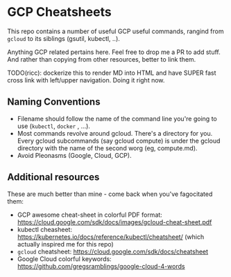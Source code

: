 # GCP Cheatsheets

This repo contains a number of useful GCP useful commands, 
rangind from `gcloud` to its siblings (gsutil, kubectl, ..).

Anything GCP related pertains here. Feel free to drop me a PR to add stuff. And rather than copying from other resources, better to link them.

TODO(ricc): dockerize this to render MD into HTML and have SUPER fast cross link with left/upper navigation. Doing it right now.

## Naming Conventions

* Filename should follow the name of the command line you're going to use (`kubectl`, `docker` , ...).
* Most commands revolve around gcloud. There's a directory for you. Every gcloud subcommands (say gcloud compute) is under
  the gcloud directory with the name of the second worg (eg, compute.md).
* Avoid Pleonasms (Google, Cloud, GCP).
 
## Additional resources

These are much better than mine - come back when you've fagocitated them:

* GCP awesome cheat-sheet in colorful PDF format: https://cloud.google.com/sdk/docs/images/gcloud-cheat-sheet.pdf
* kubectl cheasheet: https://kubernetes.io/docs/reference/kubectl/cheatsheet/ (which actually inspired me for this repo)
* `gcloud` cheatsheet: https://cloud.google.com/sdk/docs/cheatsheet
* Google Cloud colorful keywords: https://github.com/gregsramblings/google-cloud-4-words

  